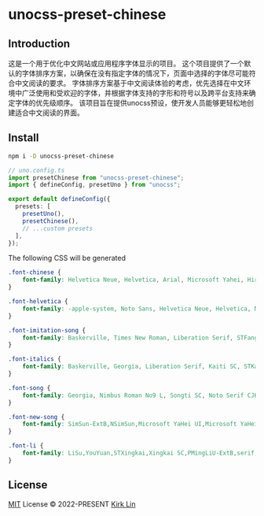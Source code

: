 # unocss-preset-chinese

## Introduction
这是一个用于优化中文网站或应用程序字体显示的项目。
这个项目提供了一个默认的字体排序方案，以确保在没有指定字体的情况下，页面中选择的字体尽可能符合中文阅读的要求。
字体排序方案基于中文阅读体验的考虑，优先选择在中文环境中广泛使用和受欢迎的字体，并根据字体支持的字形和符号以及跨平台支持来确定字体的优先级顺序。
该项目旨在提供unocss预设，使开发人员能够更轻松地创建适合中文阅读的界面。

## Install

```bash
npm i -D unocss-preset-chinese
```

```ts
// uno.config.ts
import presetChinese from "unocss-preset-chinese";
import { defineConfig, presetUno } from "unocss";

export default defineConfig({
  presets: [
    presetUno(),
    presetChinese(),
    // ...custom presets
  ],
});
```

The following CSS will be generated

```css
.font-chinese {
    font-family: Helvetica Neue, Helvetica, Arial, Microsoft Yahei, Hiragino Sans GB, Heiti SC, WenQuanYi Micro Hei, sans-serif;
}

.font-helvetica {
    font-family: -apple-system, Noto Sans, Helvetica Neue, Helvetica, Nimbus Sans L, Arial, Liberation Sans, PingFang SC, Hiragino Sans GB, Noto Sans CJK SC, Source Han Sans SC, Source Han Sans CN, Microsoft YaHei, Wenquanyi Micro Hei, WenQuanYi Zen Hei, ST Heiti, SimHei, WenQuanYi Zen Hei Sharp, sans-serif;
}

.font-imitation-song {
    font-family: Baskerville, Times New Roman, Liberation Serif, STFangsong, FangSong, FangSong_GB2312, CWTEX-F, serif;
}

.font-italics {
    font-family: Baskerville, Georgia, Liberation Serif, Kaiti SC, STKaiti, AR PL UKai CN, AR PL UKai HK, AR PL UKai TW, AR PL UKai TW MBE, AR PL KaitiM GB, KaiTi, KaiTi_GB2312, DFKai-SB, TW-Kai, serif;
}

.font-song {
    font-family: Georgia, Nimbus Roman No9 L, Songti SC, Noto Serif CJK SC, Source Han Serif SC, Source Han Serif CN, STSong, AR PL New Sung, AR PL SungtiL GB, NSimSun, SimSun, TW-Sung, WenQuanYi Bitmap Song, AR PL UMing CN, AR PL UMing HK, AR PL UMing TW, AR PL UMing TW MBE, PMingLiU, MingLiU, serif;
}

.font-new-song {
    font-family: SimSun-ExtB,NSimSun,Microsoft YaHei UI,Microsoft YaHei UI Light,Microsoft YaHei UI Bold,serif;
}

.font-li {
    font-family: LiSu,YouYuan,STXingkai,Xingkai SC,PMingLiU-ExtB,serif;
}
```


## License

[MIT](./LICENSE) License &copy; 2022-PRESENT [Kirk Lin](https://github.com/kirklin)
